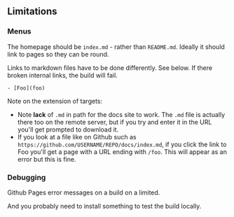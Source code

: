 ## Limitations

### Menus

The homepage should be `index.md` - rather than `README.md`. Ideally it should link to pages so they can be round.

Links to markdown files have to be done differently. See below. If there broken internal links, the build will fail.

```
- [Foo](foo)
```

Note on the extension of targets:
- Note **lack** of `.md` in path for the docs site to work. The `.md` file is actually there too on the remote server, but if you try and enter it in the URL you'll get prompted to download it.
- If you look at a file like on Github such as `https://github.com/USERNAME/REPO/docs/index.md`, if you click the link to Foo you'll get a page with a URL ending with `/foo`. This will appear as an error but this is fine.

### Debugging

Github Pages error messages on a build on a limited.

And you probably need to install something to test the build locally.
